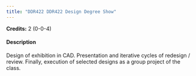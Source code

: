 ```yaml
---
title: "DDR422 DDR422 Design Degree Show"
---
```

**Credits:** 2 (0-0-4)

#### Description
Design of exhibition in CAD. Presentation and iterative cycles of redesign / review. Finally, execution of selected designs as a group project of the class.